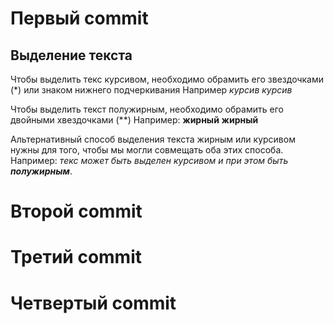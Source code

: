 # Первый commit
## Выделение текста

Чтобы выделить текс курсивом, необходимо обрамить его звездочками (*) или знаком нижнего подчеркивания
Например *курсив* _курсив_

Чтобы выделить текст полужирным, необходимо обрамить его двойными хвездочками (**)
Например: **жирный** __жирный__

Альтернативный способ выделения текста жирным или курсивом нужны для того, чтобы мы могли совмещать оба этих способа. Например: _текс может быть выделен курсивом и при этом быть **полужирным**_.
# Второй commit
# Третий commit
# Четвертый commit